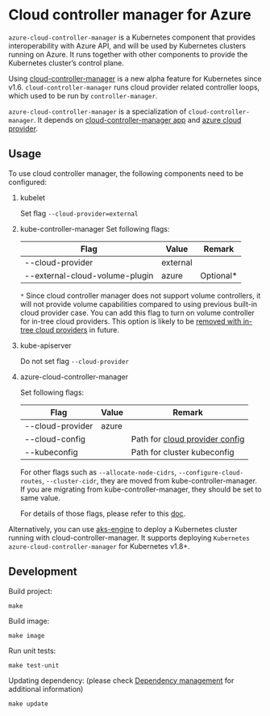# Cloud controller manager for Azure

`azure-cloud-controller-manager` is a Kubernetes component that provides interoperability with Azure API, and will be used by Kubernetes clusters running on Azure. It runs together with other components to provide the Kubernetes cluster’s control plane.

Using [cloud-controller-manager](https://kubernetes.io/docs/concepts/overview/components/#cloud-controller-manager) is a new alpha feature for Kubernetes since v1.6. `cloud-controller-manager` runs cloud provider related controller loops, which used to be run by `controller-manager`.

`azure-cloud-controller-manager` is a specialization of `cloud-controller-manager`. It depends on [cloud-controller-manager app](https://github.com/kubernetes/kubernetes/tree/master/cmd/cloud-controller-manager/app) and [azure cloud provider](https://github.com/kubernetes/kubernetes/tree/master/pkg/cloudprovider/providers/azure).

## Usage
To use cloud controller manager, the following components need to be configured:

1. kubelet

    Set flag `--cloud-provider=external`

1. kube-controller-manager
    Set following flags:

    |Flag|Value|Remark|
    |---|---|---|
    |--cloud-provider|external||
    |--external-cloud-volume-plugin|azure|Optional*|

    `*` Since cloud controller manager does not support volume controllers, it will not provide volume capabilities compared to using previous built-in cloud provider case. You can add this flag to turn on volume controller for in-tree cloud providers. This option is likely to be [removed with in-tree cloud providers](https://github.com/kubernetes/kubernetes/blob/v1.11.0-alpha.2/cmd/kube-controller-manager/app/options/options.go#L93) in future.

1. kube-apiserver

    Do not set flag `--cloud-provider`

1. azure-cloud-controller-manager

    Set following flags:

    |Flag|Value|Remark|
    |---|---|---|
    |--cloud-provider|azure||
    |--cloud-config||Path for [cloud provider config](cloud-provider-config.md)|
    |--kubeconfig||Path for cluster kubeconfig|

    For other flags such as `--allocate-node-cidrs`, `--configure-cloud-routes`, `--cluster-cidr`, they are moved from kube-controller-manager. If you are migrating from kube-controller-manager, they should be set to same value. 

    For details of those flags, please refer to this [doc](https://kubernetes.io/docs/reference/command-line-tools-reference/cloud-controller-manager/).

Alternatively, you can use [aks-engine](https://github.com/Azure/aks-engine) to deploy a Kubernetes cluster running with cloud-controller-manager. It supports deploying `Kubernetes azure-cloud-controller-manager` for Kubernetes v1.8+.

## Development
Build project:
```
make
```

Build image:
```
make image
```

Run unit tests:
```
make test-unit
```

Updating dependency: (please check [Dependency management](dependency-management.md) for additional information)
```
make update
```
